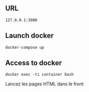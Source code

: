 ## URL
```
127.0.0.1:3000
```

## Launch docker
```
docker-compose up
```

## Access to docker
```
docker exec -ti container bash
```


Lancez les pages HTML dans le front